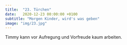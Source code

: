 ```yaml
---
title:  "23. Türchen"
date:   2020-12-23 00:00:00 +0100
subtitle: "Morgen Kinder, wird's was geben"
image: "img/23.jpg"
---
```


Timmy kann vor Aufregung und Vorfreude kaum arbeiten.